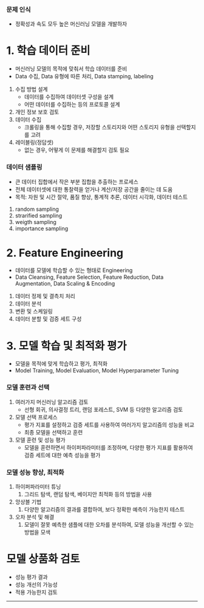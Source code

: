 ### 문제 인식
- 정확성과 속도 모두 높은 머신러닝 모델을 개발하자
# 1. 학습 데이터 준비
- 머신러닝 모델의 목적에 맞춰서 학습 데이터를 준비
- Data 수집, Data 유형에 따른 처리, Data stamping, labeling
1.  수집 방법 설계
	- 데이터를 수집하여 데이터셋 구성을 설계
	- 어떤 데이터를 수집하는 등의 프로토콜 설계
2. 개인 정보 보호 검토
3. 데이터 수집
	- 크롤링을 통해 수집할 경우, 저장할 스토리지와 어떤 스토리지 유형을 선택할지를 고려
4. 레이블링(정답셋)
	- 없는 경우, 어떻게 이 문제를 해결할지 검토 필요
### 데이터 샘플링
- 큰 데이터 집합에서 작은 부분 집합을 추출하는 프로세스
- 전체 데이터셋에 대한 통찰력을 얻거나 계산/저장 공간을 줄이는 데 도움
- 목적: 자원 및 시간 절약, 품질 향상, 통계적 추론, 데이터 시각화, 데이터 테스트
1. random sampling
2. strarified sampling
3. weigth sampling
4. importance sampling
# 2. Feature Engineering
- 데이터를 모델에 학습할 수 있는 형태로 Engineering
- Data Cleansing, Feature Selection, Feature Reduction, Data Augmentation, Data Scaling & Encoding
1. 데이터 정제 및 결측치 처리
2. 데이터 분석
3. 변환 및 스케일링
4. 데이터 분할 및 검증 세트 구성
# 3. 모델 학습 및 최적화 평가
- 모델을 목적에 맞게 학습하고 평가, 최적화
- Model Training, Model Evaluation, Model Hyperparameter Tuning
### 모델 훈련과 선택
1. 여러가지 머신러닝 알고리즘 검토
	- 선형 회귀, 의사결정 트리, 랜덤 포레스트, SVM 등 다양한 알고리즘 검토
2. 모델 선택 프로세스
	- 평가 지표를 설정하고 검증 세트를 사용하여 여러가지 알고리즘의 성능을 비교
	- 최종 모델을 선택하고 훈련
3. 모델 훈련 및 성능 평가
	- 모델을 훈련하면서 하이퍼파라미터를 조정하며, 다양한 평가 지표를 활용하여 검증 세트에 대한 예측 성능을 평가
### 모델 성능 향상, 최적화
1. 하이퍼파라미터 튜닝
	1. 그리드 탐색, 랜덤 탐색, 베이지안 최적화 등의 방법을 사용
2. 앙상블 기법
	1. 다양한 알고리즘의 결과를 결합하여, 보다 정확한 예측이 가능한지 테스트
3. 오차 분석 및 해결
	1. 모델이 잘못 예측한 샘플에 대한 오차를 분석하여, 모델 성능을 개선할 수 있는 방법을 모색
# 모델 상품화 검토
- 성능 평가 결과
- 성능 개선의 가능성
- 적용 가능한지 검토

-------
